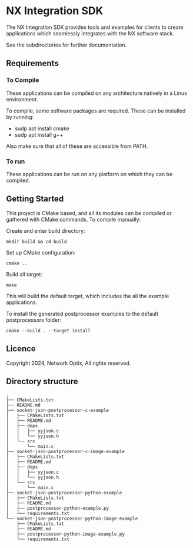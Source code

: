 NX Integration SDK
=========================

The NX Integration SDK provides tools and examples for clients to create applications which seamlessly integrates with the NX software stack.

See the subdirectories for further documentation.

## Requirements

### To Compile

These applications can be compiled on any architecture natively in a Linux environment.

To compile, some software packages are required. These can be installed by running:

- sudp apt install cmake
- sudp apt install g++

Also make sure that all of these are accessible from PATH.

### To run

These applications can be run on any platform on which they can be compiled.


## Getting Started

This project is CMake based, and all its modules can be compiled or gathered with CMake commands. To compile manually:

Create and enter build directory:

```
mkdir build && cd build
```

Set up CMake configuration:

```
cmake ..
```

Build all target:

```
make
```

This will build the default target, which includes the all the example applications.

To install the generated postprocessor examples to the default postprocessors folder:

```
cmake --build . --target install
```

## Licence

Copyright 2024, Network Optix, All rights reserved.

## Directory structure

```
.
├── CMakeLists.txt
├── README.md
├── socket-json-postprocessor-c-example
│   ├── CMakeLists.txt
│   ├── README.md
│   ├── deps
│   │   ├── yyjson.c
│   │   └── yyjson.h
│   └── src
│       └── main.c
├── socket-json-postprocessor-c-image-example
│   ├── CMakeLists.txt
│   ├── README.md
│   ├── deps
│   │   ├── yyjson.c
│   │   └── yyjson.h
│   └── src
│       └── main.c
├── socket-json-postprocessor-python-example
│   ├── CMakeLists.txt
│   ├── README.md
│   ├── postprocessor-python-example.py
│   └── requirements.txt
└── socket-json-postprocessor-python-image-example
    ├── CMakeLists.txt
    ├── README.md
    ├── postprocessor-python-image-example.py
    └── requirements.txt
```
